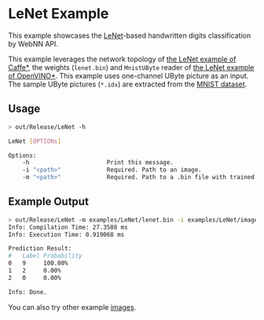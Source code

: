 # LeNet Example

This example showcases the [LeNet](http://yann.lecun.com/exdb/publis/pdf/lecun-01a.pdf)-based handwritten digits classification by WebNN API.

This example leverages the network topology of [the LeNet example of Caffe*](https://github.com/BVLC/caffe/tree/master/examples/mnist), the weights (`lenet.bin`) and `MnistUByte` reader of [the LeNet example of OpenVINO*](https://github.com/openvinotoolkit/openvino/tree/master/inference-engine/samples/ngraph_function_creation_sample). This example uses one-channel UByte picture as an input. The sample UByte pictures (`*.idx`) are extracted from the [MNIST dataset](http://yann.lecun.com/exdb/mnist/).

## Usage

```sh
> out/Release/LeNet -h

LeNet [OPTIONs]

Options:
    -h                      Print this message.
    -i "<path>"             Required. Path to an image.
    -m "<path>"             Required. Path to a .bin file with trained weights.

```

## Example Output

```sh
> out/Release/LeNet -m examples/LeNet/lenet.bin -i examples/LeNet/images/9.idx
Info: Compilation Time: 27.3588 ms
Info: Execution Time: 0.919068 ms

Prediction Result:
#   Label Probability
0   9     100.00%
1   2     0.00%
2   0     0.00%

Info: Done.
```

You can also try other example [images](/examples/LeNet/images).
